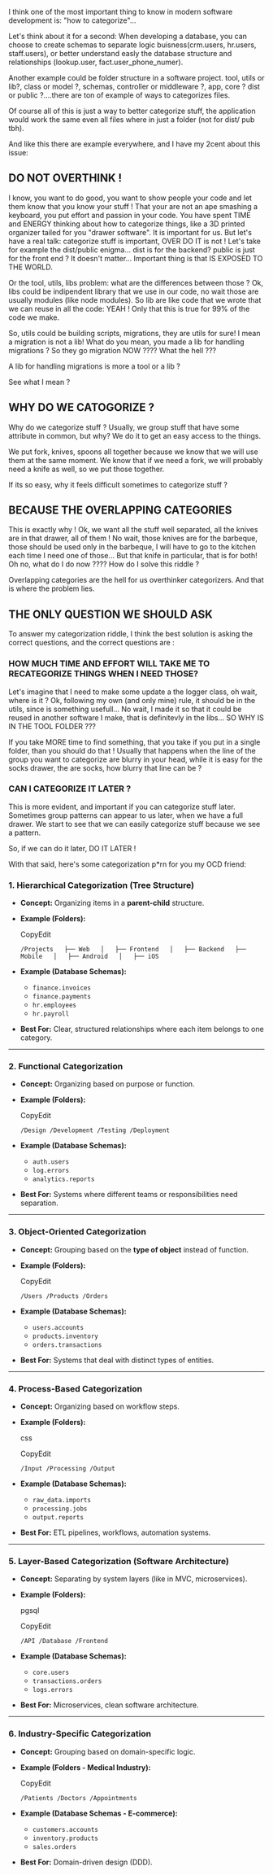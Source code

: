I think one of the most important thing to know in modern software development is: "how to categorize"...

Let's think about it for a second: When developing a database, you can choose to create schemas to separate logic buisness(crm.users, hr.users, staff.users), or better understand easly the database structure and relationships (lookup.user, fact.user_phone_numer).

Another example could be folder structure in a software project. tool, utils or lib?, class or model ?, schemas, controller or middleware ?, app, core ? dist or public ?....there are ton of example of ways to categorizes files.

Of course all of this is just a way to better categorize stuff, the application would work the same even all files where in just a folder (not for dist/ pub tbh).

And like this there are example everywhere, and I have my 2cent about this issue: 

## DO NOT OVERTHINK !

I know, you want to do good, you want to show people your code and let them know that you know your stuff ! That your are not an ape smashing a keyboard, you put effort and passion in your code. You have spent TIME and ENERGY thinking about how to categorize things, like a 3D printed organizer tailed for you "drawer software". It is important for us.
But let's have a real talk: categorize  stuff is important, OVER DO IT is not !
Let's take for example the dist/public enigma... dist is for the backend? public is just for the front end ? It doesn't matter... Important thing is that IS EXPOSED TO THE WORLD.

Or the tool, utils, libs problem: what are the differences between those ? 
Ok, libs could be indipendent library that we use in our code, no wait those are usually modules (like node modules). So lib are like code that we wrote that we can reuse in all the code: YEAH ! 
Only that this is true for 99% of the code we make.

So, utils could be building scripts, migrations, they are utils for sure! I mean a migration is not a lib!
What do you mean, you made a lib for handling migrations ? So they go migration NOW ????
What the hell ??? 

A lib for handling migrations is more a tool or a lib ?

See what I mean ?

## WHY DO WE CATOGORIZE ?

Why do we categorize stuff ?
Usually, we group stuff that have some attribute in common, but why? We do it to get an easy access to the things.

We put fork, knives, spoons all together because we know that we will use them at the same moment. We know that if we need a fork, we will probably need a knife as well, so we put those together.

If its so easy, why it feels difficult sometimes to categorize stuff ?

## BECAUSE THE OVERLAPPING CATEGORIES

This is exactly why !
Ok, we want all the stuff well separated, all the knives are in that drawer, all of them ! 
No wait, those knives are for the barbeque, those should be used only in the barbeque, I will have to go to the kitchen each time I need one of those... But that knife in particular, that is for both! 
Oh no, what do I do now ???? How do I solve this riddle ?

Overlapping categories are the hell for us overthinker categorizers. And that is where the problem lies.

## THE ONLY QUESTION WE SHOULD ASK
 To answer my categorization riddle, I think the best solution is asking the correct questions, and the correct questions are : 
### HOW MUCH TIME AND EFFORT WILL TAKE ME TO RECATEGORIZE THINGS WHEN I NEED THOSE?
Let's imagine that I need to make some update a the logger class, oh wait, where is it ?
Ok, following my own (and only mine) rule, it should be in the utils, since is something usefull...
No wait, I made it so that it could be reused in another software I make, that is definitevly in the libs... SO WHY IS IN THE TOOL FOLDER ??? 

If you take MORE time to find something, that you take if you put in a single folder, than you should do that ! 
Usually that happens when the line of the group you want to categorize are blurry in your head, while it is easy for the socks drawer, the are socks, how blurry that line can be ?

### CAN I CATEGORIZE IT LATER ?
This is more evident, and important if you can categorize stuff later.
Sometimes group patterns can appear to us later, when we have a full drawer.
We start to see that we can easily categorize stuff because we see a pattern.

So, if we can do it later, DO IT LATER ! 

With that said, here's some categorization p\*rn for you my OCD friend: 

### **1. Hierarchical Categorization (Tree Structure)**

- **Concept:** Organizing items in a **parent-child** structure.
- **Example (Folders):**
    
    CopyEdit
    
    `/Projects   ├── Web   │   ├── Frontend   │   ├── Backend   ├── Mobile   │   ├── Android   │   ├── iOS`
    
- **Example (Database Schemas):**
    - `finance.invoices`
    - `finance.payments`
    - `hr.employees`
    - `hr.payroll`
- **Best For:** Clear, structured relationships where each item belongs to one category.

---

### **2. Functional Categorization**

- **Concept:** Organizing based on purpose or function.
- **Example (Folders):**
    
    CopyEdit
    
    `/Design /Development /Testing /Deployment`
    
- **Example (Database Schemas):**
    - `auth.users`
    - `log.errors`
    - `analytics.reports`
- **Best For:** Systems where different teams or responsibilities need separation.

---

### **3. Object-Oriented Categorization**

- **Concept:** Grouping based on the **type of object** instead of function.
- **Example (Folders):**
    
    CopyEdit
    
    `/Users /Products /Orders`
    
- **Example (Database Schemas):**
    - `users.accounts`
    - `products.inventory`
    - `orders.transactions`
- **Best For:** Systems that deal with distinct types of entities.

---

### **4. Process-Based Categorization**

- **Concept:** Organizing based on workflow steps.
- **Example (Folders):**
    
    css
    
    CopyEdit
    
    `/Input /Processing /Output`
    
- **Example (Database Schemas):**
    - `raw_data.imports`
    - `processing.jobs`
    - `output.reports`
- **Best For:** ETL pipelines, workflows, automation systems.

---

### **5. Layer-Based Categorization (Software Architecture)**

- **Concept:** Separating by system layers (like in MVC, microservices).
- **Example (Folders):**
    
    pgsql
    
    CopyEdit
    
    `/API /Database /Frontend`
    
- **Example (Database Schemas):**
    - `core.users`
    - `transactions.orders`
    - `logs.errors`
- **Best For:** Microservices, clean software architecture.

---

### **6. Industry-Specific Categorization**

- **Concept:** Grouping based on domain-specific logic.
- **Example (Folders - Medical Industry):**
    
    CopyEdit
    
    `/Patients /Doctors /Appointments`
    
- **Example (Database Schemas - E-commerce):**
    - `customers.accounts`
    - `inventory.products`
    - `sales.orders`
- **Best For:** Domain-driven design (DDD).
